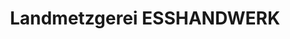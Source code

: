 ---
title: "Landmetzgerei ESSHANDWERK"
url: /albstadt/landmetzgerei-esshandwerk/
shop: Metzgerei
---